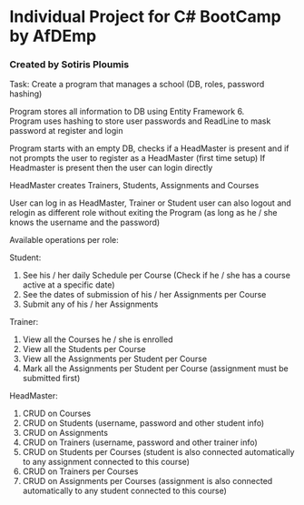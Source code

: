 ﻿# Individual Project for C# BootCamp by AfDEmp

### Created by Sotiris Ploumis

Task: Create a program that manages a school (DB, roles, password hashing)

Program stores all information to DB using Entity Framework 6.  
Program uses hashing to store user passwords and ReadLine to mask password at register and login

Program starts with an empty DB, checks if a HeadMaster is present and if not
prompts the user to register as a HeadMaster (first time setup)
If Headmaster is present then the user can login directly

HeadMaster creates Trainers, Students, Assignments and Courses

User can log in as HeadMaster, Trainer or Student
user can also logout and relogin as different role without exiting the Program
(as long as he / she knows the username and the password)

Available operations per role:

Student:
1. See his / her daily Schedule per Course (Check if he / she has a course active at a specific date)
2. See the dates of submission of his / her Assignments per Course
3. Submit any of his / her Assignments

Trainer:
1. View all the Courses he / she is enrolled 
2. View all the Students per Course
3. View all the Assignments per Student per Course
4. Mark all the Assignments per Student per Course (assignment must be submitted first)

HeadMaster:
1. CRUD on Courses
2. CRUD on Students (username, password and other student info)
3. CRUD on Assignments
4. CRUD on Trainers (username, password and other trainer info)
5. CRUD on Students per Courses (student is also connected automatically to any assignment connected to this course)
6. CRUD on Trainers per Courses
7. CRUD on Assignments per Courses (assignment is also connected automatically to any student connected to this course)
